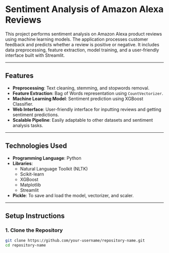 # **Sentiment Analysis of Amazon Alexa Reviews**

This project performs sentiment analysis on Amazon Alexa product reviews using machine learning models. The application processes customer feedback and predicts whether a review is positive or negative. It includes data preprocessing, feature extraction, model training, and a user-friendly interface built with Streamlit.

---

## **Features**

- **Preprocessing**: Text cleaning, stemming, and stopwords removal.
- **Feature Extraction**: Bag of Words representation using `CountVectorizer`.
- **Machine Learning Model**: Sentiment prediction using XGBoost Classifier.
- **Web Interface**: User-friendly interface for inputting reviews and getting sentiment predictions.
- **Scalable Pipeline**: Easily adaptable to other datasets and sentiment analysis tasks.

---

## **Technologies Used**

- **Programming Language**: Python
- **Libraries**:
  - Natural Language Toolkit (NLTK)
  - Scikit-learn
  - XGBoost
  - Matplotlib
  - Streamlit
- **Pickle**: To save and load the model, vectorizer, and scaler.

---

## **Setup Instructions**

### **1. Clone the Repository**
```bash
git clone https://github.com/your-username/repository-name.git
cd repository-name

